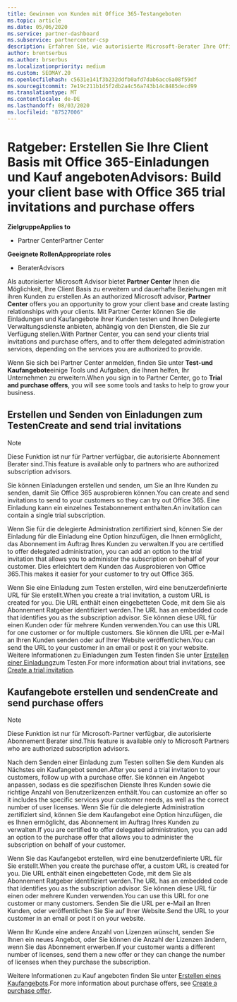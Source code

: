 ```yaml
---
title: Gewinnen von Kunden mit Office 365-Testangeboten
ms.topic: article
ms.date: 05/06/2020
ms.service: partner-dashboard
ms.subservice: partnercenter-csp
description: Erfahren Sie, wie autorisierte Microsoft-Berater Ihre Office 365-Abonnements vergrößern können. Erstellen und senden Sie Office 365-Einladungen und Kaufangebote an Clients.
author: brentserbus
ms.author: brserbus
ms.localizationpriority: medium
ms.custom: SEOMAY.20
ms.openlocfilehash: c5631e141f3b232ddfb0afd7dab6acc6a08f59df
ms.sourcegitcommit: 7e19c211b1d5f2db2a4c56a743b14c8485decd99
ms.translationtype: MT
ms.contentlocale: de-DE
ms.lasthandoff: 08/03/2020
ms.locfileid: "87527006"
---
```

# <a name="advisors-build-your-client-base-with-office-365-trial-invitations-and-purchase-offers"></a><span data-ttu-id="afed1-104">Ratgeber: Erstellen Sie Ihre Client Basis mit Office 365-Einladungen und Kauf angeboten</span><span class="sxs-lookup"><span data-stu-id="afed1-104">Advisors: Build your client base with Office 365 trial invitations and purchase offers</span></span>

<span data-ttu-id="afed1-105">**Zielgruppe**</span><span class="sxs-lookup"><span data-stu-id="afed1-105">**Applies to**</span></span>

- <span data-ttu-id="afed1-106">Partner Center</span><span class="sxs-lookup"><span data-stu-id="afed1-106">Partner Center</span></span>
 
<span data-ttu-id="afed1-107">**Geeignete Rollen**</span><span class="sxs-lookup"><span data-stu-id="afed1-107">**Appropriate roles**</span></span>

- <span data-ttu-id="afed1-108">Berater</span><span class="sxs-lookup"><span data-stu-id="afed1-108">Advisors</span></span>


<span data-ttu-id="afed1-109">Als autorisierter Microsoft Advisor bietet **Partner Center** Ihnen die Möglichkeit, Ihre Client Basis zu erweitern und dauerhafte Beziehungen mit ihren Kunden zu erstellen.</span><span class="sxs-lookup"><span data-stu-id="afed1-109">As an authorized Microsoft advisor, **Partner Center** offers you an opportunity to grow your client base and create lasting relationships with your clients.</span></span> <span data-ttu-id="afed1-110">Mit Partner Center können Sie die Einladungen und Kaufangebote ihrer Kunden testen und Ihnen Delegierte Verwaltungsdienste anbieten, abhängig von den Diensten, die Sie zur Verfügung stellen.</span><span class="sxs-lookup"><span data-stu-id="afed1-110">With Partner Center, you can send your clients trial invitations and purchase offers, and to offer them delegated administration services, depending on the services you are authorized to provide.</span></span>

<span data-ttu-id="afed1-111">Wenn Sie sich bei Partner Center anmelden, finden Sie unter **Test-und Kaufangebote**einige Tools und Aufgaben, die Ihnen helfen, Ihr Unternehmen zu erweitern.</span><span class="sxs-lookup"><span data-stu-id="afed1-111">When you sign in to Partner Center, go to **Trial and purchase offers**, you will see some tools and tasks to help to grow your business.</span></span>

## <a name="create-and-send-trial-invitations"></a><span data-ttu-id="afed1-112">Erstellen und Senden von Einladungen zum Testen</span><span class="sxs-lookup"><span data-stu-id="afed1-112">Create and send trial invitations</span></span>

> [!NOTE]
> <span data-ttu-id="afed1-113">Diese Funktion ist nur für Partner verfügbar, die autorisierte Abonnement Berater sind.</span><span class="sxs-lookup"><span data-stu-id="afed1-113">This feature is available only to partners who are authorized subscription advisors.</span></span>

<span data-ttu-id="afed1-114">Sie können Einladungen erstellen und senden, um Sie an Ihre Kunden zu senden, damit Sie Office 365 ausprobieren können.</span><span class="sxs-lookup"><span data-stu-id="afed1-114">You can create and send invitations to send to your customers so they can try out Office 365.</span></span> <span data-ttu-id="afed1-115">Eine Einladung kann ein einzelnes Testabonnement enthalten.</span><span class="sxs-lookup"><span data-stu-id="afed1-115">An invitation can contain a single trial subscription.</span></span>

<span data-ttu-id="afed1-116">Wenn Sie für die delegierte Administration zertifiziert sind, können Sie der Einladung für die Einladung eine Option hinzufügen, die Ihnen ermöglicht, das Abonnement im Auftrag Ihres Kunden zu verwalten.</span><span class="sxs-lookup"><span data-stu-id="afed1-116">If you are certified to offer delegated administration, you can add an option to the trial invitation that allows you to administer the subscription on behalf of your customer.</span></span> <span data-ttu-id="afed1-117">Dies erleichtert dem Kunden das Ausprobieren von Office 365.</span><span class="sxs-lookup"><span data-stu-id="afed1-117">This makes it easier for your customer to try out Office 365.</span></span>

<span data-ttu-id="afed1-118">Wenn Sie eine Einladung zum Testen erstellen, wird eine benutzerdefinierte URL für Sie erstellt.</span><span class="sxs-lookup"><span data-stu-id="afed1-118">When you create a trial invitation, a custom URL is created for you.</span></span> <span data-ttu-id="afed1-119">Die URL enthält einen eingebetteten Code, mit dem Sie als Abonnement Ratgeber identifiziert werden.</span><span class="sxs-lookup"><span data-stu-id="afed1-119">The URL has an embedded code that identifies you as the subscription advisor.</span></span> <span data-ttu-id="afed1-120">Sie können diese URL für einen Kunden oder für mehrere Kunden verwenden.</span><span class="sxs-lookup"><span data-stu-id="afed1-120">You can use this URL for one customer or for multiple customers.</span></span> <span data-ttu-id="afed1-121">Sie können die URL per e-Mail an Ihren Kunden senden oder auf Ihrer Website veröffentlichen.</span><span class="sxs-lookup"><span data-stu-id="afed1-121">You can send the URL to your customer in an email or post it on your website.</span></span>
<span data-ttu-id="afed1-122">Weitere Informationen zu Einladungen zum Testen finden Sie unter [Erstellen einer Einladung](advisors-create-a-trial-invitation.md)zum Testen.</span><span class="sxs-lookup"><span data-stu-id="afed1-122">For more information about trial invitations, see [Create a trial invitation](advisors-create-a-trial-invitation.md).</span></span>

## <a name="create-and-send-purchase-offers"></a><span data-ttu-id="afed1-123">Kaufangebote erstellen und senden</span><span class="sxs-lookup"><span data-stu-id="afed1-123">Create and send purchase offers</span></span>

> [!NOTE]
> <span data-ttu-id="afed1-124">Diese Funktion ist nur für Microsoft-Partner verfügbar, die autorisierte Abonnement Berater sind.</span><span class="sxs-lookup"><span data-stu-id="afed1-124">This feature is available only to Microsoft Partners who are authorized subscription advisors.</span></span>

<span data-ttu-id="afed1-125">Nach dem Senden einer Einladung zum Testen sollten Sie dem Kunden als Nächstes ein Kaufangebot senden.</span><span class="sxs-lookup"><span data-stu-id="afed1-125">After you send a trial invitation to your customers, follow up with a purchase offer.</span></span> <span data-ttu-id="afed1-126">Sie können ein Angebot anpassen, sodass es die spezifischen Dienste Ihres Kunden sowie die richtige Anzahl von Benutzerlizenzen enthält.</span><span class="sxs-lookup"><span data-stu-id="afed1-126">You can customize an offer so it includes the specific services your customer needs, as well as the correct number of user licenses.</span></span> <span data-ttu-id="afed1-127">Wenn Sie für die delegierte Administration zertifiziert sind, können Sie dem Kaufangebot eine Option hinzufügen, die es Ihnen ermöglicht, das Abonnement im Auftrag Ihres Kunden zu verwalten.</span><span class="sxs-lookup"><span data-stu-id="afed1-127">If you are certified to offer delegated administration, you can add an option to the purchase offer that allows you to administer the subscription on behalf of your customer.</span></span>

<span data-ttu-id="afed1-128">Wenn Sie das Kaufangebot erstellen, wird eine benutzerdefinierte URL für Sie erstellt.</span><span class="sxs-lookup"><span data-stu-id="afed1-128">When you create the purchase offer, a custom URL is created for you.</span></span> <span data-ttu-id="afed1-129">Die URL enthält einen eingebetteten Code, mit dem Sie als Abonnement Ratgeber identifiziert werden.</span><span class="sxs-lookup"><span data-stu-id="afed1-129">The URL has an embedded code that identifies you as the subscription advisor.</span></span> <span data-ttu-id="afed1-130">Sie können diese URL für einen oder mehrere Kunden verwenden.</span><span class="sxs-lookup"><span data-stu-id="afed1-130">You can use this URL for one customer or many customers.</span></span> <span data-ttu-id="afed1-131">Senden Sie die URL per e-Mail an Ihren Kunden, oder veröffentlichen Sie Sie auf Ihrer Website.</span><span class="sxs-lookup"><span data-stu-id="afed1-131">Send the URL to your customer in an email or post it on your website.</span></span>

<span data-ttu-id="afed1-132">Wenn Ihr Kunde eine andere Anzahl von Lizenzen wünscht, senden Sie Ihnen ein neues Angebot, oder Sie können die Anzahl der Lizenzen ändern, wenn Sie das Abonnement erwerben.</span><span class="sxs-lookup"><span data-stu-id="afed1-132">If your customer wants a different number of licenses, send them a new offer or they can change the number of licenses when they purchase the subscription.</span></span>

<span data-ttu-id="afed1-133">Weitere Informationen zu Kauf angeboten finden Sie unter [Erstellen eines Kaufangebots](advisor-create-a-purchase-offer.md).</span><span class="sxs-lookup"><span data-stu-id="afed1-133">For more information about purchase offers, see [Create a purchase offer](advisor-create-a-purchase-offer.md).</span></span>
